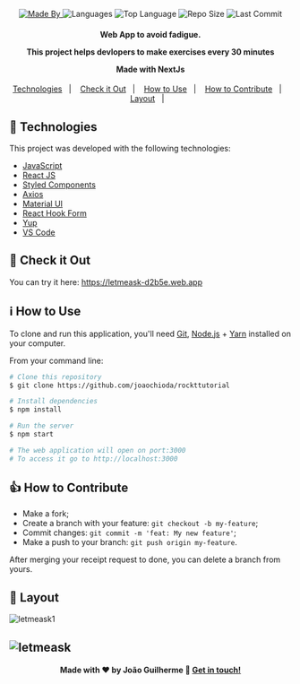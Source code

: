 
<p align="center">
  <a href="https://www.linkedin.com/in/joaoguilherme38/">
  <img alt="Made By" src="https://img.shields.io/static/v1?label=Made%20By&message=Joao%20Guilherme&color=purple&style=for-the-badge">
	</a>
  
  <img alt="Languages" src="https://img.shields.io/github/languages/count/joaochioda/nlw6-react?style=for-the-badge">
  
  <img alt="Top Language" src="https://img.shields.io/github/languages/top/joaochioda/nlw6-react?style=for-the-badge">
  
  <img alt="Repo Size" src="https://img.shields.io/github/repo-size/joaochioda/nlw6-react?style=for-the-badge">
  
  <img alt="Last Commit" src="https://img.shields.io/github/last-commit/joaochioda/nlw6-react?style=for-the-badge">
</p>

<h4 align="center">
  <p>Web App to avoid fadigue.</p>
  
  <p>This project helps devlopers to make exercises every 30 minutes</p>
  
  <p>Made with NextJs</p>

</h4>

<p align="center">
  <a href="#rocket-technologies">Technologies</a>&nbsp;&nbsp;&nbsp;|&nbsp;&nbsp;&nbsp;
  <a href="#eyes-check-it-out">Check it Out</a>&nbsp;&nbsp;&nbsp;|&nbsp;&nbsp;&nbsp;
  <a href="#information_source-how-to-use">How to Use</a>&nbsp;&nbsp;&nbsp;|&nbsp;&nbsp;&nbsp;
  <a href="#thumbsup-how-to-contribute">How to Contribute</a>&nbsp;&nbsp;&nbsp;|&nbsp;&nbsp;&nbsp;
  <a href="#art-layout">Layout</a>&nbsp;&nbsp;&nbsp;|&nbsp;&nbsp;&nbsp;
</p>

## :rocket: Technologies

This project was developed with the following technologies:

- [JavaScript](https://developer.mozilla.org/pt-BR/docs/Web/JavaScript)
- [React JS](https://reactjs.org/docs/getting-started.html)
- [Styled Components](https://styled-components.com/)
- [Axios](https://github.com/axios/axios)
- [Material UI](https://material-ui.com/)
- [React Hook Form](https://react-hook-form.com/)
- [Yup](https://github.com/jquense/yup)
- [VS Code][vc]


## :eyes: Check it Out

You can try it here:
https://letmeask-d2b5e.web.app


## :information_source: How to Use

To clone and run this application, you'll need [Git](https://git-scm.com), [Node.js][nodejs] + [Yarn][yarn] installed on your computer.

From your command line:

```bash
# Clone this repository
$ git clone https://github.com/joaochioda/rockttutorial

# Install dependencies
$ npm install

# Run the server
$ npm start

# The web application will open on port:3000
# To access it go to http://localhost:3000
```

## :thumbsup: How to Contribute

- Make a fork;
- Create a branch with your feature: `git checkout -b my-feature`;
- Commit changes: `git commit -m 'feat: My new feature'`;
- Make a push to your branch: `git push origin my-feature`.

After merging your receipt request to done, you can delete a branch from yours.

## :art: Layout
![letmeask1](https://user-images.githubusercontent.com/47106171/123350262-fcb81100-d530-11eb-990a-ad2a4afd4cd4.gif)

![letmeask](https://user-images.githubusercontent.com/47106171/123350257-fb86e400-d530-11eb-9ce0-dda60ab4bbef.gif)
---

<h4 align="center">
    Made with ♥ by João Guilherme 👋 <a href="https://www.linkedin.com/in/joaoguilherme38/" target="_blank">Get in touch!</a>
</h4>

[nodejs]: https://nodejs.org/
[yarn]: https://yarnpkg.com/
[git]: https://git-scm.com
[vc]: https://code.visualstudio.com/

